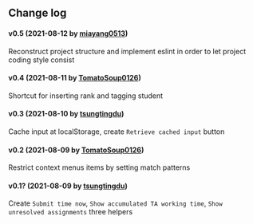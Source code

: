 ## Change log

#### v0.5 (2021-08-12 by [miayang0513](https://github.com/miayang0513))

Reconstruct project structure and implement eslint in order to let project coding style consist

#### v0.4 (2021-08-11 by [TomatoSoup0126](https://github.com/TomatoSoup0126))

Shortcut for inserting rank and tagging student

#### v0.3 (2021-08-10 by [tsungtingdu](https://github.com/tsungtingdu))

Cache input at localStorage, create `Retrieve cached input` button

#### v0.2 (2021-08-09 by [TomatoSoup0126](https://github.com/TomatoSoup0126))

Restrict context menus items by setting match patterns

#### v0.1? (2021-08-09 by [tsungtingdu](https://github.com/tsungtingdu))

Create `Submit time now`, `Show accumulated TA working time`, `Show unresolved assignments` three helpers
